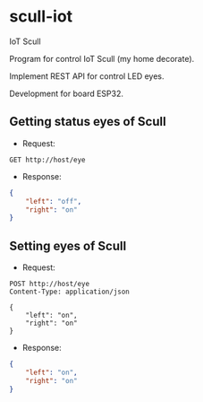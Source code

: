 # scull-iot

IoT Scull

Program for control IoT Scull (my home decorate).

Implement REST API for control LED eyes.

Development for board ESP32.

## Getting status eyes of Scull

* Request:

``` http
GET http://host/eye
```

* Response:

``` json
{
    "left": "off",
    "right": "on"
}
```

## Setting eyes of Scull

* Request:

``` http
POST http://host/eye
Content-Type: application/json

{
    "left": "on",
    "right": "on"
}
```

* Response:

``` json
{
    "left": "on",
    "right": "on"
}
```

